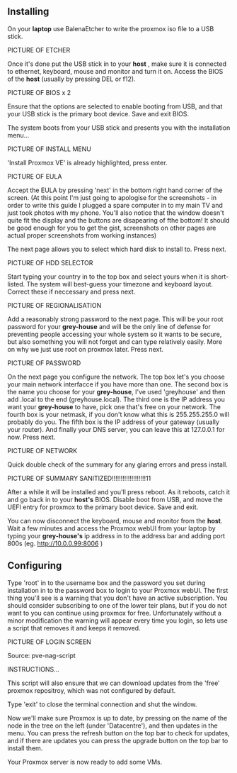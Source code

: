 ## Installing

On your **laptop** use BalenaEtcher to write the proxmox iso file to a USB stick.

PICTURE OF ETCHER

Once it's done put the USB stick in to your **host** , make sure it is connected to ethernet, keyboard, mouse and monitor and turn it on.  Access the BIOS of the **host** (usually by pressing DEL or f12).

PICTURE OF BIOS x 2

Ensure that the options are selected to enable booting from USB, and that your USB stick is the primary boot device.  Save and exit BIOS.

The system boots from your USB stick and presents you with the installation menu...

PICTURE OF INSTALL MENU

'Install Proxmox VE' is already highlighted, press enter.

PICTURE OF EULA

Accept the EULA by pressing 'next' in the bottom right hand corner of the screen.  (At this point I'm just going to apologise for the screenshots - in order to write this guide I plugged a spare computer in to my main TV and just took photos with my phone.  You'll also notice that the window doesn't quite fit the display and the buttons are disapearing of fthe bottom!  It should be good enough for you to get the gist, screenshots on other pages are actual proper screenshots from working instances)

The next page allows you to select which hard disk to install to.  Press next.

PICTURE OF HDD SELECTOR

Start typing your country in to the top box and select yours when it is short-listed.  The system will best-guess your timezone and keyboard layout.  Correct these if neccessary and press next.

PICTURE OF REGIONALISATION

Add a reasonably strong password to the next page.  This will be your root password for your **grey-house** and will be the only line of defense for preventing people accessing your whole system so it wants to be secure, but also something you will not forget and can type relatively easily.  More on why we just use root on proxmox later.  Press next.

PICTURE OF PASSWORD

On the next page you configure the network.  The top box let's you choose your main network interfacce if you have more than one.  The second box is the name you choose for your **grey-house**, I've used 'greyhouse' and then add .local to the end (greyhouse.local).  The third one is the IP address you want your **grey-house** to have, pick one that's free on your network.  The fourth box is your netmask, if you don't know what this is 255.255.255.0 will probably do you.  The fifth box is the IP address of your gateway (usually your router).  And finally your DNS server, you can leave this at 127.0.0.1 for now.  Press next.

PICTURE OF NETWORK

Quick double check of the summary for any glaring errors and press install.

PICTURE OF SUMMARY SANITIZED!!!!!!!!!!!!!!!!!!!11

After a while it will be installed and you'll press reboot.  As it reboots, catch it and go back in to your **host's** BIOS.  Disable boot from USB, and move the UEFI entry for proxmox to the primary boot device.  Save and exit.

You can now disconnect the keyboard, mouse and monitor from the **host**.  Wait a few minutes and access the Proxmox webUI from your laptop by typing your **grey-house's** ip address in to the address bar and adding port 800s (eg. http://10.0.0.99:8006 )


## Configuring

Type 'root' in to the username box and the password you set during installation in to the password box to login to your Proxmox webUI.  The first thing you'll see is a warning that you don't have an active subscription.  You should consider subscribing to one of the lower teir plans, but if you do not want to you can continue using proxmox for free.  Unfortunately without a minor modification the warning will appear every time you login, so lets use a script that removes it and keeps it removed. 

PICTURE OF LOGIN SCREEN

Source: pve-nag-script

INSTRUCTIONS...

This script will also ensure that we can download updates from the 'free' proxmox repositroy, which was not configured by default.

Type 'exit' to close the terminal connection and shut the window.

Now we'll make sure Proxmox is up to date, by pressing on the name of the node in the tree on the left (under 'Datacentre'), and then updates in the menu.  You can press the refresh button on the top bar to check for updates, and if there are updates you can press the upgrade button on the top bar to install them.

Your Proxmox server is now ready to add some VMs.

